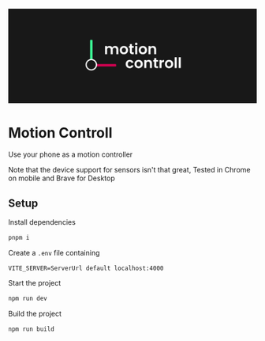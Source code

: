 ![motion controll banner](docs/banner.svg)

# Motion Controll

Use your phone as a motion controller

Note that the device support for sensors isn't that great,
Tested in Chrome on mobile and Brave for Desktop

## Setup

Install dependencies

```bash
pnpm i
```

Create a `.env` file containing

```env
VITE_SERVER=ServerUrl default localhost:4000
```

Start the project

```bash
npm run dev
```

Build the project

```bash
npm run build
```
